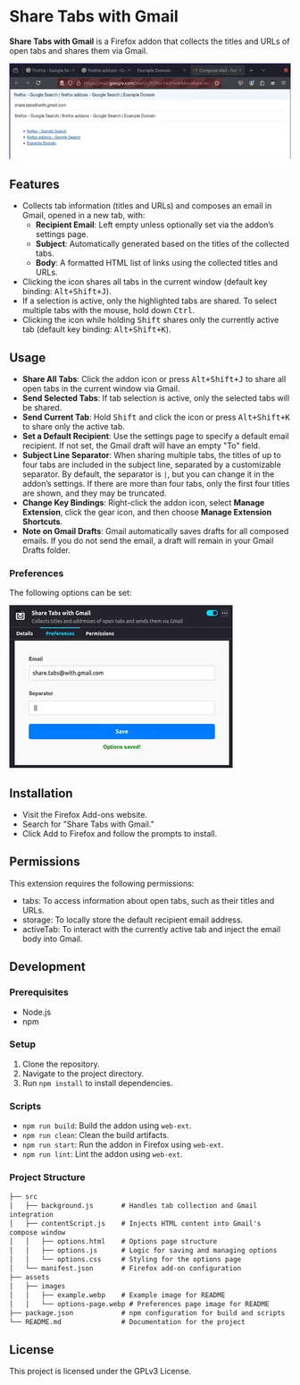 # Share Tabs with Gmail

**Share Tabs with Gmail** is a Firefox addon that collects the titles and URLs of open tabs and shares them via Gmail.

![Example](assets/images/example.webp "Example")

## Features

- Collects tab information (titles and URLs) and composes an email in Gmail, opened in a new tab, with:
  - **Recipient Email**: Left empty unless optionally set via the addon’s settings page.
  - **Subject**: Automatically generated based on the titles of the collected tabs.
  - **Body**: A formatted HTML list of links using the collected titles and URLs.
- Clicking the icon shares all tabs in the current window (default key binding: <kbd>Alt+Shift+J</kbd>).
- If a selection is active, only the highlighted tabs are shared. To select multiple tabs with the mouse, hold down <kbd>Ctrl</kbd>.
- Clicking the icon while holding <kbd>Shift</kbd> shares only the currently active tab (default key binding: <kbd>Alt+Shift+K</kbd>).

## Usage

- **Share All Tabs**: Click the addon icon or press <kbd>Alt+Shift+J</kbd> to share all open tabs in the current window via Gmail.
- **Send Selected Tabs**: If tab selection is active, only the selected tabs will be shared.
- **Send Current Tab**: Hold <kbd>Shift</kbd> and click the icon or press <kbd>Alt+Shift+K</kbd> to share only the active tab.
- **Set a Default Recipient**: Use the settings page to specify a default email recipient. If not set, the Gmail draft will have an empty "To" field.
- **Subject Line Separator**: When sharing multiple tabs, the titles of up to four tabs are included in the subject line, separated by a customizable separator. By default, the separator is ` | `, but you can change it in the addon’s settings. If there are more than four tabs, only the first four titles are shown, and they may be truncated.
- **Change Key Bindings**: Right-click the addon icon, select **Manage Extension**, click the gear icon, and then choose **Manage Extension Shortcuts**.
- **Note on Gmail Drafts**: Gmail automatically saves drafts for all composed emails. If you do not send the email, a draft will remain in your Gmail Drafts folder.

### Preferences

The following options can be set:

![Preferences](assets/images/options-page.webp "Preferences")

## Installation

- Visit the Firefox Add-ons website.
- Search for "Share Tabs with Gmail."
- Click Add to Firefox and follow the prompts to install.

## Permissions

This extension requires the following permissions:

- tabs: To access information about open tabs, such as their titles and URLs.
- storage: To locally store the default recipient email address.
- activeTab: To interact with the currently active tab and inject the email body into Gmail.

## Development

### Prerequisites

- Node.js
- npm

### Setup

1. Clone the repository.
2. Navigate to the project directory.
3. Run `npm install` to install dependencies.

### Scripts

- `npm run build`: Build the addon using `web-ext`.
- `npm run clean`: Clean the build artifacts.
- `npm run start`: Run the addon in Firefox using `web-ext`.
- `npm run lint`: Lint the addon using `web-ext`.

### Project Structure

```
├── src
│   ├── background.js       # Handles tab collection and Gmail integration
│   ├── contentScript.js    # Injects HTML content into Gmail's compose window
│   │   ├── options.html    # Options page structure
│   │   ├── options.js      # Logic for saving and managing options
│   │   └── options.css     # Styling for the options page
│   └── manifest.json       # Firefox add-on configuration
├── assets
│   ├── images
│   │   ├── example.webp    # Example image for README
│   │   └── options-page.webp # Preferences page image for README
├── package.json            # npm configuration for build and scripts
└── README.md               # Documentation for the project
```

## License

This project is licensed under the GPLv3 License.
